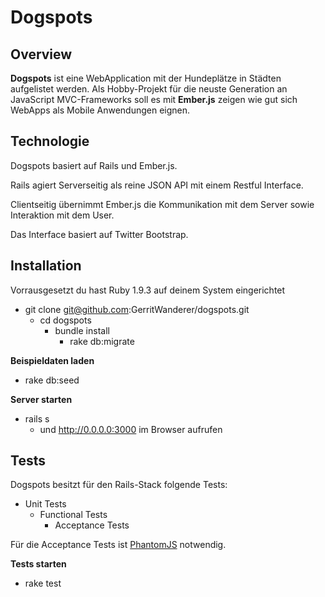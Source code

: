 # Dogspots
## Overview

**Dogspots** ist eine WebApplication mit der Hundeplätze in Städten
aufgelistet werden. Als Hobby-Projekt für die neuste Generation an
JavaScript MVC-Frameworks soll es mit **Ember.js** zeigen wie gut sich
WebApps als Mobile Anwendungen eignen.


## Technologie
Dogspots basiert auf Rails und Ember.js. 

Rails agiert Serverseitig als reine JSON API mit einem Restful
Interface.

Clientseitig übernimmt Ember.js die Kommunikation mit dem Server sowie
Interaktion mit dem User.

Das Interface basiert auf Twitter Bootstrap.

## Installation
Vorrausgesetzt du hast Ruby 1.9.3 auf deinem System eingerichtet

* git clone git@github.com:GerritWanderer/dogspots.git
  * cd dogspots
    * bundle install
      * rake db:migrate

**Beispieldaten laden**

* rake db:seed

**Server starten**

* rails s
  * und http://0.0.0.0:3000 im Browser aufrufen

## Tests

Dogspots besitzt für den Rails-Stack folgende Tests:

* Unit Tests
  * Functional Tests
    * Acceptance Tests

Für die Acceptance Tests ist [PhantomJS](http://phantomjs.org)
notwendig.

**Tests starten**

* rake test
